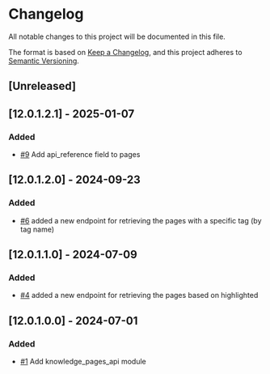 # Changelog
All notable changes to this project will be documented in this file.

The format is based on [Keep a Changelog](https://keepachangelog.com/en/1.0.0/),
and this project adheres to [Semantic Versioning](https://semver.org/spec/v2.0.0.html).

## [Unreleased]
## [12.0.1.2.1] - 2025-01-07
### Added
- [#9](https://gitlab.com/somitcoop/erp-research/odoo-knowledge/-/merge_requests/9) Add api_reference field to pages

## [12.0.1.2.0] - 2024-09-23
### Added
- [#6](https://gitlab.com/somitcoop/erp-research/odoo-knowledge/-/merge_requests/6) added a new endpoint for retrieving the pages with a specific tag (by tag name)
## [12.0.1.1.0] - 2024-07-09
### Added
- [#4](https://gitlab.com/somitcoop/erp-research/odoo-knowledge/-/merge_requests/4) added a new endpoint for retrieving the pages based on highlighted
## [12.0.1.0.0] - 2024-07-01
### Added
- [#1](https://gitlab.com/somitcoop/erp-research/odoo-knowledge/-/merge_requests/1) Add knowledge_pages_api module
